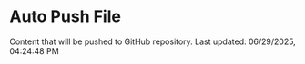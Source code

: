 # Auto Push File

Content that will be pushed to GitHub repository.
Last updated: 06/29/2025, 04:24:48 PM